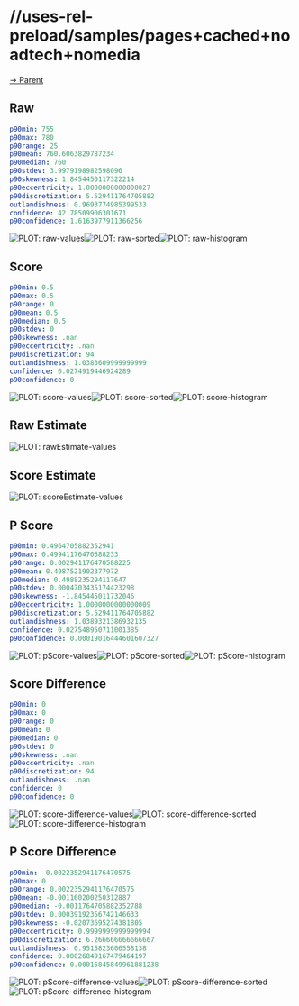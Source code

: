 
# //uses-rel-preload/samples/pages+cached+noadtech+nomedia

[→ Parent](../..)


## Raw


```yaml
p90min: 755
p90max: 780
p90range: 25
p90mean: 760.6063829787234
p90median: 760
p90stdev: 3.9979198982598096
p90skewness: 1.8454450117322214
p90eccentricity: 1.0000000000000027
p90discretization: 5.529411764705882
outlandishness: 0.9693774985399533
confidence: 42.78509906301671
p90confidence: 1.6163977911366256

```

![PLOT: raw-values](./raw/values.svg)![PLOT: raw-sorted](./raw/sorted.svg)![PLOT: raw-histogram](./raw/histogram.svg)
## Score


```yaml
p90min: 0.5
p90max: 0.5
p90range: 0
p90mean: 0.5
p90median: 0.5
p90stdev: 0
p90skewness: .nan
p90eccentricity: .nan
p90discretization: 94
outlandishness: 1.0383609999999999
confidence: 0.0274919446924289
p90confidence: 0

```

![PLOT: score-values](./score/values.svg)![PLOT: score-sorted](./score/sorted.svg)![PLOT: score-histogram](./score/histogram.svg)
## Raw Estimate

![PLOT: rawEstimate-values](./rawEstimate/values.svg)
## Score Estimate

![PLOT: scoreEstimate-values](./scoreEstimate/values.svg)
## P Score


```yaml
p90min: 0.4964705882352941
p90max: 0.49941176470588233
p90range: 0.002941176470588225
p90mean: 0.4987521902377972
p90median: 0.4988235294117647
p90stdev: 0.0004703435174423298
p90skewness: -1.845445011732046
p90eccentricity: 1.0000000000000009
p90discretization: 5.529411764705882
outlandishness: 1.0389321386932135
confidence: 0.027548950711001385
p90confidence: 0.00019016444601607327

```

![PLOT: pScore-values](./pScore/values.svg)![PLOT: pScore-sorted](./pScore/sorted.svg)![PLOT: pScore-histogram](./pScore/histogram.svg)
## Score Difference


```yaml
p90min: 0
p90max: 0
p90range: 0
p90mean: 0
p90median: 0
p90stdev: 0
p90skewness: .nan
p90eccentricity: .nan
p90discretization: 94
outlandishness: .nan
confidence: 0
p90confidence: 0

```

![PLOT: score-difference-values](./score-difference/values.svg)![PLOT: score-difference-sorted](./score-difference/sorted.svg)![PLOT: score-difference-histogram](./score-difference/histogram.svg)
## P Score Difference


```yaml
p90min: -0.0022352941176470575
p90max: 0
p90range: 0.0022352941176470575
p90mean: -0.001160200250312887
p90median: -0.0011764705882352788
p90stdev: 0.00039192356742146633
p90skewness: -0.02073695274381805
p90eccentricity: 0.9999999999999994
p90discretization: 6.266666666666667
outlandishness: 0.9515823606558138
confidence: 0.00026849167479464197
p90confidence: 0.00015845849961881238

```

![PLOT: pScore-difference-values](./pScore-difference/values.svg)![PLOT: pScore-difference-sorted](./pScore-difference/sorted.svg)![PLOT: pScore-difference-histogram](./pScore-difference/histogram.svg)